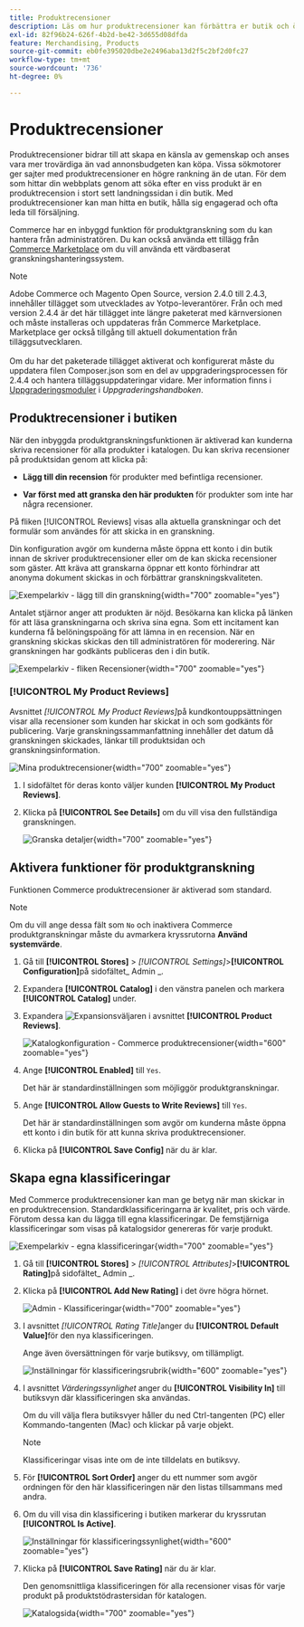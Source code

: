 ```yaml
---
title: Produktrecensioner
description: Läs om hur produktrecensioner kan förbättra er butik och öka er trovärdighet.
exl-id: 82f96b24-626f-4b2d-be42-3d655d08dfda
feature: Merchandising, Products
source-git-commit: eb0fe395020dbe2e2496aba13d2f5c2bf2d0fc27
workflow-type: tm+mt
source-wordcount: '736'
ht-degree: 0%

---
```


# Produktrecensioner

Produktrecensioner bidrar till att skapa en känsla av gemenskap och anses vara mer trovärdiga än vad annonsbudgeten kan köpa. Vissa sökmotorer ger sajter med produktrecensioner en högre rankning än de utan. För dem som hittar din webbplats genom att söka efter en viss produkt är en produktrecension i stort sett landningssidan i din butik. Med produktrecensioner kan man hitta en butik, hålla sig engagerad och ofta leda till försäljning.

Commerce har en inbyggd funktion för produktgranskning som du kan hantera från administratören. Du kan också använda ett tillägg från [Commerce Marketplace](../getting-started/commerce-marketplace.md) om du vill använda ett värdbaserat granskningshanteringssystem.

>[!NOTE]
>
>Adobe Commerce och Magento Open Source, version 2.4.0 till 2.4.3, innehåller tillägget som utvecklades av Yotpo-leverantörer. Från och med version 2.4.4 är det här tillägget inte längre paketerat med kärnversionen och måste installeras och uppdateras från Commerce Marketplace. Marketplace ger också tillgång till aktuell dokumentation från tilläggsutvecklaren.
><br><br>
>Om du har det paketerade tillägget aktiverat och konfigurerat måste du uppdatera filen Composer.json som en del av uppgraderingsprocessen för 2.4.4 och hantera tilläggsuppdateringar vidare. Mer information finns i [Uppgraderingsmoduler](https://experienceleague.adobe.com/docs/commerce-operations/upgrade-guide/modules/upgrade.html?lang=sv-SE) i _Uppgraderingshandboken_.

## Produktrecensioner i butiken

När den inbyggda produktgranskningsfunktionen är aktiverad kan kunderna skriva recensioner för alla produkter i katalogen. Du kan skriva recensioner på produktsidan genom att klicka på:

- **Lägg till din recension** för produkter med befintliga recensioner.

- **Var först med att granska den här produkten** för produkter som inte har några recensioner.

På fliken [!UICONTROL Reviews] visas alla aktuella granskningar och det formulär som användes för att skicka in en granskning.

Din konfiguration avgör om kunderna måste öppna ett konto i din butik innan de skriver produktrecensioner eller om de kan skicka recensioner som gäster. Att kräva att granskarna öppnar ett konto förhindrar att anonyma dokument skickas in och förbättrar granskningskvaliteten.

![Exempelarkiv - lägg till din granskning](./assets/storefront-review-this-product.png){width="700" zoomable="yes"}

Antalet stjärnor anger att produkten är nöjd. Besökarna kan klicka på länken för att läsa granskningarna och skriva sina egna. Som ett incitament kan kunderna få belöningspoäng för att lämna in en recension. När en granskning skickas skickas den till administratören för moderering. När granskningen har godkänts publiceras den i din butik.

![Exempelarkiv - fliken Recensioner](./assets/storefront-reviews-tab.png){width="700" zoomable="yes"}

### [!UICONTROL My Product Reviews]

Avsnittet _[!UICONTROL My Product Reviews]_&#x200B;på kundkontouppsättningen visar alla recensioner som kunden har skickat in och som godkänts för publicering. Varje granskningssammanfattning innehåller det datum då granskningen skickades, länkar till produktsidan och granskningsinformation.

![Mina produktrecensioner](./assets/account-dashboard-my-product-reviews.png){width="700" zoomable="yes"}

1. I sidofältet för deras konto väljer kunden **[!UICONTROL My Product Reviews]**.

1. Klicka på **[!UICONTROL See Details]** om du vill visa den fullständiga granskningen.

   ![Granska detaljer](./assets/account-dashboard-my-product-reviews-details.png){width="700" zoomable="yes"}

## Aktivera funktioner för produktgranskning

Funktionen Commerce produktrecensioner är aktiverad som standard.

>[!NOTE]
>
>Om du vill ange dessa fält som `No` och inaktivera Commerce produktgranskningar måste du avmarkera kryssrutorna **Använd systemvärde**.

1. Gå till **[!UICONTROL Stores]** > _[!UICONTROL Settings]_>**[!UICONTROL Configuration]**&#x200B;på sidofältet_ Admin _.

1. Expandera **[!UICONTROL Catalog]** i den vänstra panelen och markera **[!UICONTROL Catalog]** under.

1. Expandera ![Expansionsväljaren](../assets/icon-display-expand.png) i avsnittet **[!UICONTROL Product Reviews]**.

   ![Katalogkonfiguration - Commerce produktrecensioner](../configuration-reference/catalog/assets/catalog-product-reviews.png){width="600" zoomable="yes"}

1. Ange **[!UICONTROL Enabled]** till `Yes`.

   Det här är standardinställningen som möjliggör produktgranskningar.

1. Ange **[!UICONTROL Allow Guests to Write Reviews]** till `Yes`.

   Det här är standardinställningen som avgör om kunderna måste öppna ett konto i din butik för att kunna skriva produktrecensioner.

1. Klicka på **[!UICONTROL Save Config]** när du är klar.

## Skapa egna klassificeringar

Med Commerce produktrecensioner kan man ge betyg när man skickar in en produktrecension. Standardklassificeringarna är kvalitet, pris och värde. Förutom dessa kan du lägga till egna klassificeringar. De femstjärniga klassificeringar som visas på katalogsidor genereras för varje produkt.

![Exempelarkiv - egna klassificeringar](./assets/attribute-custom-ratings-review.png){width="700" zoomable="yes"}

1. Gå till **[!UICONTROL Stores]** > _[!UICONTROL Attributes]_>**[!UICONTROL Rating]**&#x200B;på sidofältet_ Admin _.

1. Klicka på **[!UICONTROL Add New Rating]** i det övre högra hörnet.

   ![Admin - Klassificeringar](./assets/product-reviews-rating.png){width="700" zoomable="yes"}

1. I avsnittet _[!UICONTROL Rating Title]_&#x200B;anger du **[!UICONTROL Default Value]**&#x200B;för den nya klassificeringen.

   Ange även översättningen för varje butiksvy, om tillämpligt.

   ![Inställningar för klassificeringsrubrik](./assets/product-rating-title.png){width="600" zoomable="yes"}

1. I avsnittet _Värderingssynlighet_ anger du **[!UICONTROL Visibility In]** till butiksvyn där klassificeringen ska användas.

   Om du vill välja flera butiksvyer håller du ned Ctrl-tangenten (PC) eller Kommando-tangenten (Mac) och klickar på varje objekt.

   >[!NOTE]
   >
   >Klassificeringar visas inte om de inte tilldelats en butiksvy.

1. För **[!UICONTROL Sort Order]** anger du ett nummer som avgör ordningen för den här klassificeringen när den listas tillsammans med andra.

1. Om du vill visa din klassificering i butiken markerar du kryssrutan **[!UICONTROL Is Active]**.

   ![Inställningar för klassificeringssynlighet](./assets/product-rating-visibility.png){width="600" zoomable="yes"}

1. Klicka på **[!UICONTROL Save Rating]** när du är klar.

   Den genomsnittliga klassificeringen för alla recensioner visas för varje produkt på produktstödrastersidan för katalogen.

   ![Katalogsida](./assets/catalog-rating-page.png){width="700" zoomable="yes"}

